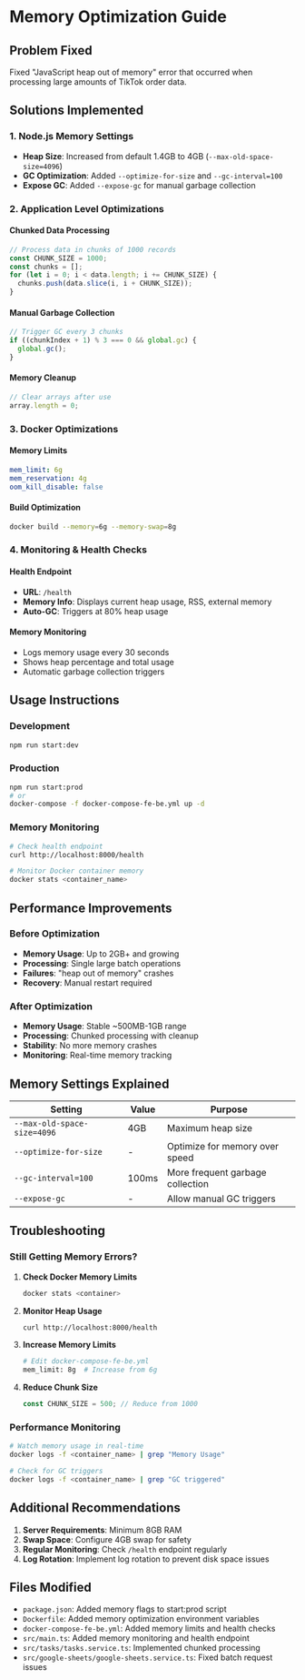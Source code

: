 # Memory Optimization Guide

## Problem Fixed
Fixed "JavaScript heap out of memory" error that occurred when processing large amounts of TikTok order data.

## Solutions Implemented

### 1. Node.js Memory Settings
- **Heap Size**: Increased from default 1.4GB to 4GB (`--max-old-space-size=4096`)
- **GC Optimization**: Added `--optimize-for-size` and `--gc-interval=100`
- **Expose GC**: Added `--expose-gc` for manual garbage collection

### 2. Application Level Optimizations

#### Chunked Data Processing
```typescript
// Process data in chunks of 1000 records
const CHUNK_SIZE = 1000;
const chunks = [];
for (let i = 0; i < data.length; i += CHUNK_SIZE) {
  chunks.push(data.slice(i, i + CHUNK_SIZE));
}
```

#### Manual Garbage Collection
```typescript
// Trigger GC every 3 chunks
if ((chunkIndex + 1) % 3 === 0 && global.gc) {
  global.gc();
}
```

#### Memory Cleanup
```typescript
// Clear arrays after use
array.length = 0;
```

### 3. Docker Optimizations

#### Memory Limits
```yaml
mem_limit: 6g
mem_reservation: 4g
oom_kill_disable: false
```

#### Build Optimization
```bash
docker build --memory=6g --memory-swap=8g
```

### 4. Monitoring & Health Checks

#### Health Endpoint
- **URL**: `/health`
- **Memory Info**: Displays current heap usage, RSS, external memory
- **Auto-GC**: Triggers at 80% heap usage

#### Memory Monitoring
- Logs memory usage every 30 seconds
- Shows heap percentage and total usage
- Automatic garbage collection triggers

## Usage Instructions

### Development
```bash
npm run start:dev
```

### Production
```bash
npm run start:prod
# or
docker-compose -f docker-compose-fe-be.yml up -d
```

### Memory Monitoring
```bash
# Check health endpoint
curl http://localhost:8000/health

# Monitor Docker container memory
docker stats <container_name>
```

## Performance Improvements

### Before Optimization
- **Memory Usage**: Up to 2GB+ and growing
- **Processing**: Single large batch operations
- **Failures**: "heap out of memory" crashes
- **Recovery**: Manual restart required

### After Optimization
- **Memory Usage**: Stable ~500MB-1GB range
- **Processing**: Chunked processing with cleanup
- **Stability**: No more memory crashes
- **Monitoring**: Real-time memory tracking

## Memory Settings Explained

| Setting | Value | Purpose |
|---------|-------|---------|
| `--max-old-space-size=4096` | 4GB | Maximum heap size |
| `--optimize-for-size` | - | Optimize for memory over speed |
| `--gc-interval=100` | 100ms | More frequent garbage collection |
| `--expose-gc` | - | Allow manual GC triggers |

## Troubleshooting

### Still Getting Memory Errors?

1. **Check Docker Memory Limits**
   ```bash
   docker stats <container>
   ```

2. **Monitor Heap Usage**
   ```bash
   curl http://localhost:8000/health
   ```

3. **Increase Memory Limits**
   ```bash
   # Edit docker-compose-fe-be.yml
   mem_limit: 8g  # Increase from 6g
   ```

4. **Reduce Chunk Size**
   ```typescript
   const CHUNK_SIZE = 500; // Reduce from 1000
   ```

### Performance Monitoring
```bash
# Watch memory usage in real-time
docker logs -f <container_name> | grep "Memory Usage"

# Check for GC triggers
docker logs -f <container_name> | grep "GC triggered"
```

## Additional Recommendations

1. **Server Requirements**: Minimum 8GB RAM
2. **Swap Space**: Configure 4GB swap for safety
3. **Regular Monitoring**: Check `/health` endpoint regularly
4. **Log Rotation**: Implement log rotation to prevent disk space issues

## Files Modified

- `package.json`: Added memory flags to start:prod script
- `Dockerfile`: Added memory optimization environment variables
- `docker-compose-fe-be.yml`: Added memory limits and health checks
- `src/main.ts`: Added memory monitoring and health endpoint
- `src/tasks/tasks.service.ts`: Implemented chunked processing
- `src/google-sheets/google-sheets.service.ts`: Fixed batch request issues 